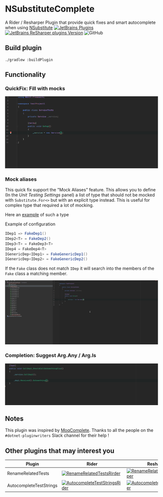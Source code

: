# NSubstituteComplete

A Rider / Resharper Plugin that provide quick fixes and smart autocomplete when using [NSubstitute](https://nsubstitute.github.io/)
[![JetBrains Plugins](https://img.shields.io/jetbrains/plugin/v/15798)](https://plugins.jetbrains.com/plugin/15798-nsubstitutecomplete)
[![JetBrains ReSharper plugins Version](https://img.shields.io/resharper/v/ReSharperPlugin.NSubstituteComplete)](https://plugins.jetbrains.com/plugin/15801-nsubstitutecomplete)
![GitHub](https://img.shields.io/github/license/Socolin/NSubstituteComplete)


## Build plugin

```shell
./gradlew :buildPlugin
```

## Functionality

### QuickFix: Fill with mocks

![Fill with mocks example](doc/images/QuickFix-FillWithMocks.gif)

### Mock aliases

This quick fix support the "Mock Aliases" feature. This allows you to define (In the _Unit Testing Settings_ panel) a list of type that should not be mocked with `Substitute.For<>` but with an explicit type instead. This is useful for complex type that required a lot of mocking.

Here an [example](https://github.com/Socolin/NaheulbookBackend/blob/master/Naheulbook.Core.Tests.Unit/TestUtils/FakeUnitOfWorkFactory.cs) of such a type

Example of configuration
```c#
IDep1 => FakeDep1()
IDep2<T> = FakeDep2()
IDep3<T> = FakeDep3<T>
IDep4 = FakeDep4<T>
IGenericDep<IDep1> = FakeGenericDep1()
IGenericDep<IDep2> = FakeGenericDep2()
```

If the `Fake` class does not match `IDep` it will search into the members of the `Fake` class a matching member.

[![Mock Aliases example](doc/images/MockedAliases.gif)](doc/images/MockedAliases.gif)


### Completion: Suggest Arg.Any / Arg.Is

![Completion Arg.Any](doc/images/Completion-ArgAnyIs.gif)

## Notes

This plugin was inspired by [MoqComplete](https://github.com/Abc-Arbitrage/Abc.MoqComplete).
Thanks to all the people on the `#dotnet-pluginwriters` Slack channel for their help !

## Other plugins that may interest you

| Plugin |Rider | Resharper |
|-----|-----|------|
| RenameRelatedTests |[![RenameRelatedTestsRirder](https://img.shields.io/jetbrains/plugin/v/15795)](https://plugins.jetbrains.com/plugin/15795-renamerelatedtests)|[![RenameRelatedTestsResharper](https://img.shields.io/resharper/v/ReSharperPlugin.RenameRelatedTests)](https://plugins.jetbrains.com/plugin/15800-renamerelatedtests)|
| AutocompleteTestStrings |[![AutocompleteTestStringsRider](https://img.shields.io/jetbrains/plugin/v/15796)](https://plugins.jetbrains.com/plugin/15796-autocompleteteststrings)|[![AutocompleteTestStringsRider](https://img.shields.io/resharper/v/ReSharperPlugin.AutocompleteTestStrings)](https://plugins.jetbrains.com/plugin/15802-autocompleteteststrings)|
